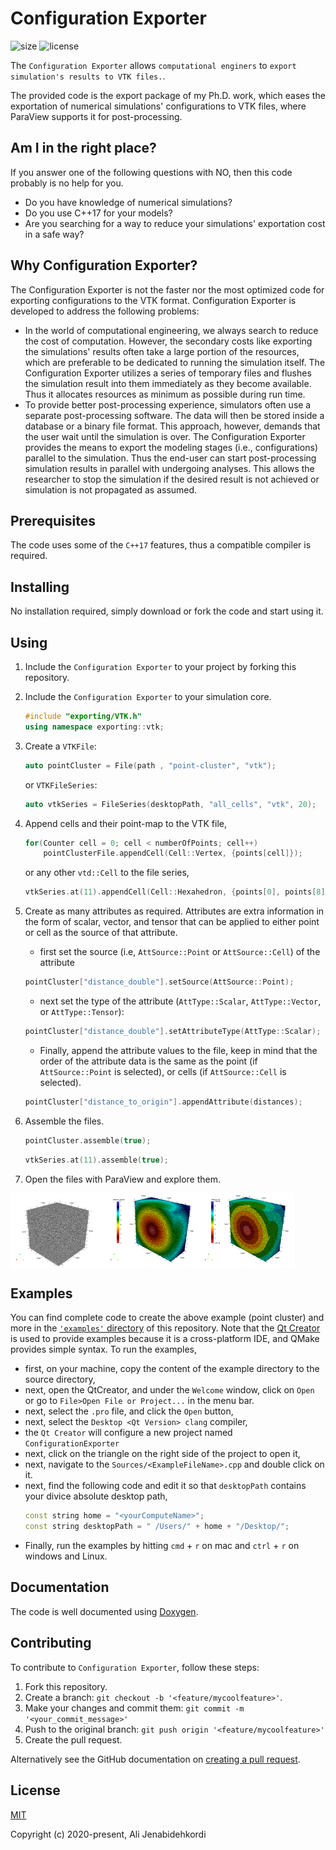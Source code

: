 # Configuration Exporter

![size](https://img.shields.io/github/repo-size/alijenabi/configuration-exporter)
![license](https://img.shields.io/badge/license-MIT-green)

The `Configuration Exporter` allows `computational enginers` to `export simulation's results to VTK files.`.

The provided code is the export package of my Ph.D. work, which eases the exportation of numerical simulations' configurations to VTK files, where ParaView supports it for post-processing.

## Am I in the right place?

If you answer one of the following questions with NO, then this code probably is no help for you.
* Do you have knowledge of numerical simulations?
* Do you use C++17 for your models?
* Are you searching for a way to reduce your simulations' exportation cost in a safe way?

## Why Configuration Exporter?

The Configuration Exporter is not the faster nor the most optimized code for exporting configurations to the VTK format. Configuration Exporter is developed to address the following problems:
* In the world of computational engineering, we always search to reduce the cost of computation. However, the secondary costs like exporting the simulations' results often take a large portion of the resources, which are preferable to be dedicated to running the simulation itself. The Configuration Exporter utilizes a series of temporary files and flushes the simulation result into them immediately as they become available. Thus it allocates resources as minimum as possible during run time.
* To provide better post-processing experience, simulators often use a separate post-processing software. The data will then be stored inside a database or a binary file format. This approach, however, demands that the user wait until the simulation is over. The Configuration Exporter provides the means to export the modeling stages (i.e., configurations) parallel to the simulation. Thus the end-user can start post-processing simulation results in parallel with undergoing analyses. This allows the researcher to stop the simulation if the desired result is not achieved or simulation is not propagated as assumed.

## Prerequisites
The code uses some of the `C++17` features, thus a compatible compiler is required.

## Installing
No installation required, simply download or fork the code and start using it.

## Using

1. Include the `Configuration Exporter` to your project by forking this repository.
2. Include the `Configuration Exporter` to your simulation core.
    ```C++
    #include "exporting/VTK.h"
    using namespace exporting::vtk;
    ```

3. Create a `VTKFile`:
    ```C++
    auto pointCluster = File(path , "point-cluster", "vtk");
    ```

    or `VTKFileSeries`:
    ```C++
    auto vtkSeries = FileSeries(desktopPath, "all_cells", "vtk", 20);
    ```

4. Append cells and their point-map to the VTK file,
    ```C++
    for(Counter cell = 0; cell < numberOfPoints; cell++)
        pointClusterFile.appendCell(Cell::Vertex, {points[cell]});
    ```

    or any other `vtd::Cell` to the file series,
    ```C++
    vtkSeries.at(11).appendCell(Cell::Hexahedron, {points[0], points[8], points[9], points[10], points[11], points[12], points[13], points[14]});
    ```

5. Create as many attributes as required. Attributes are extra information in the form of scalar, vector, and tensor that can be applied to either point or cell as the source of that attribute. 
    * first set the source (i.e, `AttSource::Point` or `AttSource::Cell`) of the attribute
    ```C++
    pointCluster["distance_double"].setSource(AttSource::Point);
    ```
    * next set the type of the attribute (`AttType::Scalar`, `AttType::Vector`, or `AttType::Tensor`):
    ```C++
    pointCluster["distance_double"].setAttributeType(AttType::Scalar);
    ```

    * Finally, append the attribute values to the file, keep in mind that the order of the attribute data is the same as the point (if `AttSource::Point` is selected), or cells (if `AttSource::Cell` is selected).
    ```C++
    pointCluster["distance_to_origin"].appendAttribute(distances);
    ```

6. Assemble the files.
    ```C++
    pointCluster.assemble(true);
    ```

    ```C++
    vtkSeries.at(11).assemble(true);
    ```

6. Open the files with ParaView and explore them. 

<div style="display: flex;">
<img src="images/point-cluster.png" alt="Point Cluster" width="30%" height="30%">
<img src="images/distance_double.png" alt="Points' Distance to the Coordinate System origin in double" width="30%" height="30%">
<img src="images/distance_int.png" alt="Points' Distance to the Coordinate System origin in int" width="30%" height="30%">
</div>

## Examples
You can find complete code to create the above example (point cluster) and more in the [`'examples'` directory](/examples) of this repository. 
Note that the [Qt Creator](https://www.qt.io/product/development-tools) is used to provide examples because it is a cross-platform IDE, and QMake provides simple syntax. To run the examples,
* first, on your machine, copy the content of the example directory to the source directory,
* next, open the QtCreator, and under the `Welcome` window, click on `Open` or go to `File>Open File or Project...` in the menu bar.
* next, select the `.pro` file, and click the `Open` button,
* next, select the `Desktop <Qt Version> clang` compiler,  
* the `Qt Creator` will configure a new project named `ConfigurationExporter`
* next, click on the triangle on the right side of the project to open it,
* next, navigate to the `Sources/<ExampleFileName>.cpp` and double click on it.
* next, find the following code and edit it so that `desktopPath` contains your divice absolute desktop path, 
    ```C++
    const string home = "<yourComputeName>";
    const string desktopPath = " /Users/" + home + "/Desktop/";
    ```
* Finally, run the examples by hitting `cmd` + `r` on mac and `ctrl` + `r` on windows and Linux.

## Documentation
The code is well documented using [Doxygen](https://www.doxygen.nl/manual/index.html).  

## Contributing

To contribute to `Configuration Exporter`, follow these steps:

1. Fork this repository. 
2. Create a branch: `git checkout -b '<feature/mycoolfeature>'`.
3. Make your changes and commit them: `git commit -m '<your_commit_message>'`
4. Push to the original branch: `git push origin '<feature/mycoolfeature>'`
5. Create the pull request.

Alternatively see the GitHub documentation on [creating a pull request](https://help.github.com/en/github/collaborating-with-issues-and-pull-requests/creating-a-pull-request).

## License
[MIT](http://opensource.org/licenses/MIT)

Copyright (c) 2020-present, Ali Jenabidehkordi
